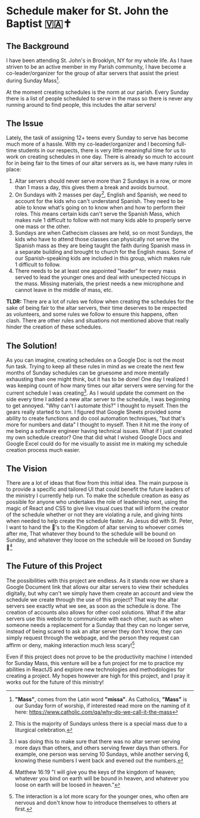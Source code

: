 # Schedule maker for St. John the Baptist 🇻🇦✝️

## The Background
I have been attending St. John's in Brooklyn, NY for my whole life. As I have striven to be an active member in my Parish community, I have become a co-leader/organizer for the group of altar servers that assist the priest during Sunday Mass[^1].

At the moment creating schedules is the norm at our parish. Every Sunday there is a list of people scheduled to serve in the mass so there is never any running around to find people, this includes the altar servers!

## The Issue
Lately, the task of assigning 12+ teens every Sunday to serve has become much more of a hassle. With my co-leader/organizer and I becoming full-time students in our respects, there is very little meaningful time for us to work on creating schedules in one day. There is already so much to account for in being fair to the times of our altar servers as is, we have many rules in place:
1. Altar servers should never serve more than 2 Sundays in a row, or more than 1 mass a day, this gives them a break and avoids burnout.
2. On Sundays with 2 masses per day[^2], English and Spanish, we need to account for the kids who can't understand Spanish. They need to be able to know what's going on to know when and how to perform their roles. This means certain kids can't serve the Spanish Mass, which makes rule 1 difficult to follow with not many kids able to properly serve one mass or the other.
3. Sundays are when Cathecism classes are held, so on most Sundays, the kids who have to attend those classes can physically not serve the Spanish mass as they are being taught the faith during Spanish mass in a separate building and brought to church for the English mass. Some of our Spanish-speaking kids are included in this group, which makes rule 1 difficult to follow.
4. There needs to be at least one appointed "leader" for every mass served to lead the younger ones and deal with unexpected hiccups in the mass. Missing materials, the priest needs a new microphone and cannot leave in the middle of mass, etc.

**TLDR:** There are a lot of rules we follow when creating the schedules for the sake of being fair to the altar servers, their time deserves to be respected as volunteers, and some rules we follow to ensure this happens, often clash. There are other rules and situations not mentioned above that really hinder the creation of these schedules.

## The Solution!
As you can imagine, creating schedules on a Google Doc is not the most fun task. Trying to keep all these rules in mind as we create the next few months of Sunday schedules can be gruesome and more mentally exhausting than one might think, but it has to be done! One day I realized I was keeping count of how many times our altar servers were serving for the current schedule I was creating[^3]. As I would update the comment on the side every time I added a new altar server to the schedule, I was beginning to get annoyed. "Why can't I automate this?" I thought to myself. Then the gears really started to turn. I figured that Google Sheets provided some ability to create functions and do cool automation techniques, "but that's more for numbers and data" I thought to myself. Then it hit me the irony of me being a software engineer having technical issues. What if I just created my own schedule creator? One that did what I wished Google Docs and Google Excel could do for me visually to assist me in making my schedule creation process much easier.

## The Vision
There are a lot of ideas that flow from this initial idea. The main purpose is to provide a specific and tailored UI that could benefit the future leaders of the ministry I currently help run. To make the schedule creation as easy as possible for anyone who undertakes the role of leadership next, using the magic of React and CSS to give live visual cues that will inform the creator of the schedule whether or not they are violating a rule, and giving hints when needed to help create the schedule faster. As Jesus did with St. Peter, I want to hand the 🔑's to the Kingdom of altar serving to whoever comes after me, That whatever they bound to the schedule will be bound on Sunday, and whatever they loose on the schedule will be loosed on Sunday 🤣[^4]

## The Future of this Project
The possibilities with this project are endless. As it stands now we share a Google Document link that allows our altar servers to view their schedules digitally, but why can't we simply have them create an account and view the schedule we create through the use of this project? That way the altar servers see exactly what we see, as soon as the schedule is done. The creation of accounts also allows for other cool solutions. What if the altar servers use this website to communicate with each other, such as when someone needs a replacement for a Sunday that they can no longer serve, instead of being scared to ask an altar server they don't know, they can simply request through the webpage, and the person they request can affirm or deny, making interaction much less scary![^5]

Even if this project does not prove to be the productivity machine I intended for Sunday Mass, this venture will be a fun project for me to practice my abilities in ReactJS and explore new technologies and methodologies for creating a project. My hopes however are high for this project, and I pray it works out for the future of this ministry!

[^1]: **"Mass"**, comes from the Latin word **"missa"**. As Catholics, **"Mass"** is our Sunday form of worship, if interested read more on the naming of it here: https://www.catholic.com/qa/why-do-we-call-it-the-mass
[^2]: This is the majority of Sundays unless there is a special mass due to a liturgical celebration.
[^3]: I was doing this to make sure that there was no altar server serving more days than others, and others serving fewer days than others. For example, one person was serving 10 Sundays, while another serving 6, knowing these numbers I went back and evened out the numbers.
[^4]: Matthew 16:19 "I will give you the keys of the kingdom of heaven; whatever you bind on earth will be bound in heaven, and whatever you loose on earth will be loosed in heaven.”
[^5]: The interaction is a lot more scary for the younger ones, who often are nervous and don't know how to introduce themselves to others at first.
